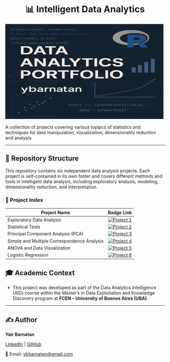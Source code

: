 <!-- Banner Section -->
<p align="center">
<h1 align="center">📊 Intelligent Data Analytics</h1>
  
<img src="images/AID_banner.png" width="500" height="300" alt="banner" />

</p>


<p>
  A collection of projects covering various topipcs of statistics and techniques for data manipulation, visualization, dimensionality reduction and analysis.
</p>

---


## 📁 Repository Structure

This repository contains six independent data analysis projects. Each project is self-contained in its own folder and covers different methods and tools in intelligent data analysis, including exploratory analysis, modeling, dimensionality reduction, and interpretation.

### 🧠 Project Index



| Project Name                         | Badge Link                                  |
|-------------------------------------|---------------------------------------------|
| Exploratory Data Analysis                 | [![Project 1](https://img.shields.io/badge/Project_1-Exploratory_Data_Analysis-blue)](https://ybarnatan.github.io/intel_data_analysis/Project_1_Exploratory_Data_Analysis/Project-1_EDA_Cafe-Dataset.html)|
| Statistical Tests                        | [![Project 2](https://img.shields.io/badge/Project_2-Statistical_Tests-green)](./Project_2_Statistical_Tests) |
| Principal Component Analysis (PCA)            | [![Project 3](https://img.shields.io/badge/Project_3-PCA-orange)](./Project_3_PCA) |
| Simple and Multiple Correspondence Analysis  | [![Project 4](https://img.shields.io/badge/Project_4-Correspondence_Analysis-red)](./Project_4_Correspondence_Analysis) |
| ANOVA and Data Visualization           | [![Project 5](https://img.shields.io/badge/Project_5-ANOVA_and_Data_Visualization-purple)](./Project_5_ANOVA_and_Data_Visualization) |
| Logistic Regression |                 [![Project 6](https://img.shields.io/badge/Project_6-Logistic-yellow)](./Project_6_Logistic_Regression) |



## 🎓 Academic Context

* This project was developed as part of the Data Analytics Intelligence (AID) course within the Master’s in Data Exploitation and Knowledge Discovery program at <strong>FCEN – University of Buenos Aires (UBA)</strong>.

---
  
## ✍️ **Author**  

**Yair Barnatan**

[LinkedIn](https://www.linkedin.com/in/yair-barnatan/) | [GitHub](https://github.com/ybarnatan)

📧 Email: ybbarnatan@gmail.com
